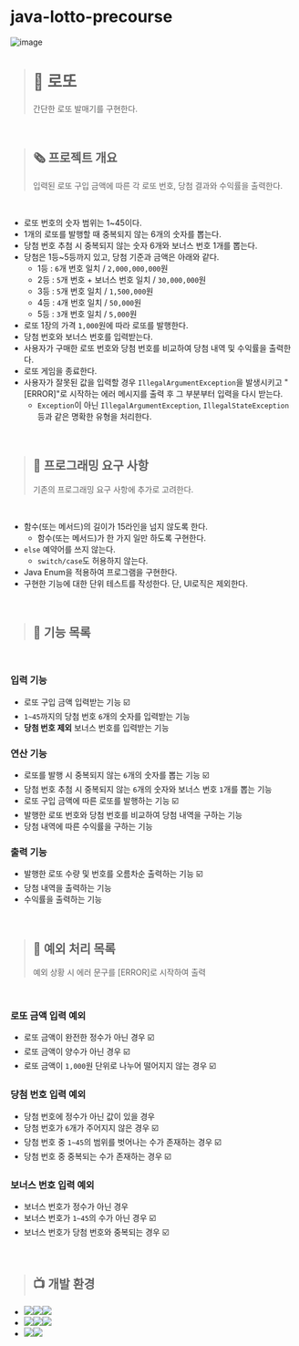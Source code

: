 # java-lotto-precourse

![image](https://github.com/user-attachments/assets/7e5f21c4-fd8f-421f-bf5a-a0e75116beb7)

> # 🎫 로또
> 간단한 로또 발매기를 구현한다.

<br>

> ## 🗞️ 프로젝트 개요
> 입력된 로또 구입 금액에 따른 각 로또 번호, 당첨 결과와 수익률을 출력한다.

<br>

- 로또 번호의 숫자 범위는 1~45이다.
- 1개의 로또를 발행할 때 중복되지 않는 6개의 숫자를 뽑는다.
- 당첨 번호 추첨 시 중복되지 않는 숫자 6개와 보너스 번호 1개를 뽑는다.
- 당첨은 1등~5등까지 있고, 당첨 기준과 금액은 아래와 같다.
  - 1등 : `6`개 번호 일치 / `2,000,000,000`원
  - 2등 : `5`개 번호 + 보너스 번호 일치 / `30,000,000`원
  - 3등 : `5`개 번호 일치 / `1,500,000`원
  - 4등 : `4`개 번호 일치 / `50,000`원
  - 5등 : `3`개 번호 일치 / `5,000`원
- 로또 1장의 가격 `1,000`원에 따라 로또를 발행한다.
- 당첨 번호와 보너스 번호를 입력받는다.
- 사용자가 구매한 로또 번호와 당첨 번호를 비교하여 당첨 내역 및 수익률을 출력한다.
- 로또 게임을 종료한다.
- 사용자가 잘못된 값을 입력할 경우 `IllegalArgumentException`을 발생시키고
  "[ERROR]"로 시작하는 에러 메시지를 출력 후 그 부분부터 입력을 다시 받는다.
  - `Exception`이 아닌 `IllegalArgumentException`, `IllegalStateException` 등과 같은 명확한 유형을 처리한다.
 
<br>

> ## 📃 프로그래밍 요구 사항
> 기존의 프로그래밍 요구 사항에 추가로 고려한다.

<br>

- 함수(또는 메서드)의 길이가 15라인을 넘지 않도록 한다.
  - 함수(또는 메서드)가 한 가지 일만 하도록 구현한다.
- `else` 예약어를 쓰지 않는다.
  - `switch/case`도 허용하지 않는다.
- Java Enum을 적용하여 프로그램을 구현한다.
- 구현한 기능에 대한 단위 테스트를 작성한다. 단, UI로직은 제외한다.

<br>

> ## 🔨 기능 목록

<br>
 
### 입력 기능
- 로또 구입 금액 입력받는 기능 ☑️
- `1~45`까지의 당첨 번호 `6`개의 숫자를 입력받는 기능 
- **당첨 번호 제외** 보너스 번호를 입력받는 기능
### 연산 기능
- 로또를 발행 시 중복되지 않는 `6`개의 숫자를 뽑는 기능 ☑️
- 당첨 번호 추첨 시 중복되지 않는 `6`개의 숫자와 보너스 번호 `1`개를 뽑는 기능
- 로또 구입 금액에 따른 로또를 발행하는 기능 ☑️
- 발행한 로또 번호와 당첨 번호를 비교하여 당첨 내역을 구하는 기능
- 당첨 내역에 따른 수익률을 구하는 기능
### 출력 기능
- 발행한 로또 수량 및 번호를 오름차순 출력하는 기능 ☑️
- 당첨 내역을 출력하는 기능 
- 수익률을 출력하는 기능 

<br>

> ## 🔧 예외 처리 목록
> 예외 상황 시 에러 문구를 [ERROR]로 시작하여 출력

<br>

### 로또 금액 입력 예외
  - 로또 금액이 완전한 정수가 아닌 경우 ☑️
  - 로또 금액이 양수가 아닌 경우 ☑️
  - 로또 금액이 `1,000`원 단위로 나누어 떨어지지 않는 경우 ☑️
### 당첨 번호 입력 예외
  - 당첨 번호에 정수가 아닌 값이 있을 경우
  - 당첨 번호가 `6`개가 주어지지 않은 경우 ☑️
  - 당첨 번호 중 `1~45`의 범위를 벗어나는 수가 존재하는 경우 ☑️
  - 당첨 번호 중 중복되는 수가 존재하는 경우 ☑️
### 보너스 번호 입력 예외
   - 보너스 번호가 정수가 아닌 경우
   - 보너스 번호가 `1~45`의 수가 아닌 경우 ☑️
   - 보너스 번호가 당첨 번호와 중복되는 경우 ☑️

<br>

> ## 📺 개발 환경
- <img src="https://img.shields.io/badge/Build-%23121011?style=for-the-badge"><img src="https://img.shields.io/badge/Gradle-02303A?style=for-the-badge&logo=Gradle&logoColor=white"><img src="https://img.shields.io/badge/8.7-515151?style=for-the-badge">
- <img src="https://img.shields.io/badge/Language-%23121011?style=for-the-badge"><img src="https://img.shields.io/badge/java-%23ED8B00?style=for-the-badge&logo=openjdk&logoColor=white"><img src="https://img.shields.io/badge/21-515151?style=for-the-badge">
- <img src="https://img.shields.io/badge/Project Encoding-%23121011?style=for-the-badge"><img src="https://img.shields.io/badge/UTF 8-EA2328?style=for-the-badge">
